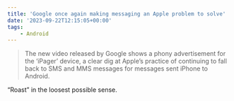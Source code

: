 ```yaml
---
title: 'Google once again making messaging an Apple problem to solve'
date: '2023-09-22T12:15:05+00:00'
tags:
    - Android
---
```


> The new video released by Google shows a phony advertisement for the ‘iPager’ device, a clear dig at Apple’s practice of continuing to fall back to SMS and MMS messages for messages sent iPhone to Android.

“Roast” in the loosest possible sense.